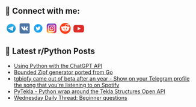## 🔎 Connect with me:
[<img src="https://github.com/bullbesh/bullbesh/blob/main/images/Telegram.png" width="32" height="32" />](https://t.me/bullbesh)
[<img src="https://github.com/bullbesh/bullbesh/blob/main/images/VK.png" width="32" height="32" />](https://vk.com/bullbesh)
[<img src="https://github.com/bullbesh/bullbesh/blob/main/images/Twitter.png" width="32" height="32" />](https://twitter.com/bullbesh1)
[<img src="https://github.com/bullbesh/bullbesh/blob/main/images/Instagram.png" width="32" height="32" />](https://www.instagram.com/bullbesh)
[<img src="https://github.com/bullbesh/bullbesh/blob/main/images/Reddit.png" width="32" height="32" />](https://www.reddit.com/user/bullbesh)
[<img src="https://github.com/bullbesh/bullbesh/blob/main/images/YouTube.png" width="32" height="32" />](https://www.youtube.com/channel/UCtfjRs6uzgq5mfm8S06WTcg)

## 📕 Latest r/Python Posts
<!-- BLOG-POST-LIST:START -->
- [Using Python with the ChatGPT API](https://www.reddit.com/r/Python/comments/11lkua4/using_python_with_the_chatgpt_api/)
- [Bounded Zipf generator ported from Go](https://www.reddit.com/r/Python/comments/11lkt3m/bounded_zipf_generator_ported_from_go/)
- [tgbiofy came out of beta after an year - Show on your Telegram profile the song that you&#39;re listening to on Spotify](https://www.reddit.com/r/Python/comments/11lh7gu/tgbiofy_came_out_of_beta_after_an_year_show_on/)
- [PyTekla - Python wrap around the Tekla Structures Open API](https://www.reddit.com/r/Python/comments/11lgjqd/pytekla_python_wrap_around_the_tekla_structures/)
- [Wednesday Daily Thread: Beginner questions](https://www.reddit.com/r/Python/comments/11lg0t2/wednesday_daily_thread_beginner_questions/)
<!-- BLOG-POST-LIST:END -->
